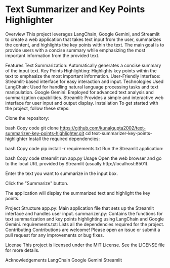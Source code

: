 # Text Summarizer and Key Points Highlighter
Overview
This project leverages LangChain, Google Gemini, and Streamlit to create a web application that takes text input from the user, summarizes the content, and highlights the key points within the text. The main goal is to provide users with a concise summary while emphasizing the most important information from the provided text.

Features
Text Summarization: Automatically generates a concise summary of the input text.
Key Points Highlighting: Highlights key points within the text to emphasize the most important information.
User-Friendly Interface: Streamlit-based interface for easy interaction and input.
Technologies Used
LangChain: Used for handling natural language processing tasks and text manipulation.
Google Gemini: Employed for advanced text analysis and summarization capabilities.
Streamlit: Provides a simple and interactive web interface for user input and output display.
Installation
To get started with the project, follow these steps:

Clone the repository:

bash
Copy code
git clone https://github.com/kunalgupta2002/text-summarizer-key-points-highlighter.git
cd text-summarizer-key-points-highlighter
Install the required dependencies:

bash
Copy code
pip install -r requirements.txt
Run the Streamlit application:

bash
Copy code
streamlit run app.py
Usage
Open the web browser and go to the local URL provided by Streamlit (usually http://localhost:8501).

Enter the text you want to summarize in the input box.

Click the "Summarize" button.

The application will display the summarized text and highlight the key points.

Project Structure
app.py: Main application file that sets up the Streamlit interface and handles user input.
summarizer.py: Contains the functions for text summarization and key points highlighting using LangChain and Google Gemini.
requirements.txt: Lists all the dependencies required for the project.
Contributing
Contributions are welcome! Please open an issue or submit a pull request for any improvements or bug fixes.

License
This project is licensed under the MIT License. See the LICENSE file for more details.

Acknowledgements
LangChain
Google Gemini
Streamlit
